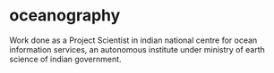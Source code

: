 # oceanography
Work done as a Project Scientist in indian national centre for ocean information services, an autonomous institute under ministry of earth science of indian government.
